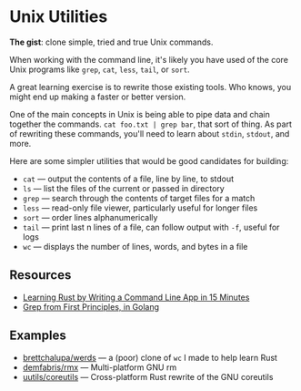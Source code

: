 # Unix Utilities

**The gist**: clone simple, tried and true Unix commands.

When working with the command line, it's likely you have used of the core Unix programs like `grep`, `cat`, `less`, `tail`, or `sort`.

A great learning exercise is to rewrite those existing tools. Who knows, you might end up making a faster or better version.

One of the main concepts in Unix is being able to pipe data and chain together the commands. `cat foo.txt | grep bar`, that sort of thing. As part of rewriting these commands, you'll need to learn about `stdin`, `stdout`, and more.

Here are some simpler utilities that would be good candidates for building:

- `cat` — output the contents of a file, line by line, to stdout
- `ls` — list the files of the current or passed in directory
- `grep` — search through the contents of target files for a match
- `less` — read-only file viewer, particularly useful for longer files
- `sort` — order lines alphanumerically
- `tail` — print last n lines of a file, can follow output with `-f`, useful for logs
- `wc` — displays the number of lines, words, and bytes in a file

## Resources

- [Learning Rust by Writing a Command Line App in 15 Minutes](https://rust-cli.github.io/book/tutorial/index.html#learning-rust-by-writing-a-command-line-app-in-15-minutes)
- [Grep from First Principles, in Golang](https://willdemaine.ghost.io/grep-from-first-principles-in-golang/)

## Examples

- [brettchalupa/werds](https://github.com/brettchalupa/werds) — a (poor) clone of `wc` I made to help learn Rust
- [demfabris/rmx](https://github.com/demfabris/rmx) — Multi-platform GNU rm
- [uutils/coreutils](https://github.com/uutils/coreutils) — Cross-platform Rust rewrite of the GNU coreutils
